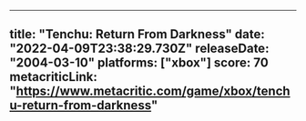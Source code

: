 
---
title: "Tenchu: Return From Darkness"
date: "2022-04-09T23:38:29.730Z"
releaseDate: "2004-03-10"
platforms: ["xbox"]
score: 70
metacriticLink: "https://www.metacritic.com/game/xbox/tenchu-return-from-darkness"
---
